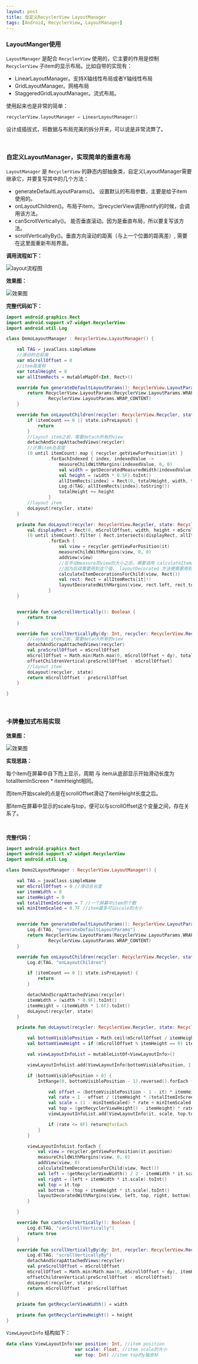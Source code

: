```yaml
---
layout: post
title: 自定义RecyclerView LayoutManager
tags: [Android, RecyclerView, LayoutManager]
---
```




### LayoutManger使用

`LayoutManager` 是配合 `RecyclerView` 使用的，它主要的作用是控制 `RecyclerView` 子item的显示布局。比如自带的实现有：

- LinearLayoutManager。支持X轴线性布局或者Y轴线性布局
- GridLayoutManager。网格布局
- StaggeredGridLayoutManager。流式布局。

使用起来也是非常的简单：

```kotlin
recyclerView.layoutManager = LinearLayoutManager()
```

设计成插拔式，将数据与布局完美的拆分开来，可以说是非常流弊了。

<br />



### 自定义LayoutManager，实现简单的垂直布局

`LayoutManager` 是 `RecyclerView` 的静态内部抽象类，自定义LayoutManager需要继承它，并要复写其中的几个方法：

- generateDefaultLayoutParams()。 设置默认的布局参数，主要是给子item使用的。
- onLayoutChildren()。布局子item，当recyclerView调用notify的时候，会调用该方法。
- canScrollVertically()。 能否垂直滚动。因为是垂直布局，所以要复写该方法。
- scrollVerticallyBy()。垂直方向滚动的距离（与上一个位置的距离差）, 需要在这里面重新布局界面。

**调用流程如下：**

![layout流程图]({{site.baseurl}}/assets/img/pexels/LayoutManager.png)

**效果图：**

![效果图]({{site.baseurl}}/assets/img/pexels/layoutmanager_vertical.png)

**完整代码如下：**

```kotlin
import android.graphics.Rect
import android.support.v7.widget.RecyclerView
import android.util.Log

class DemoLayoutManager : RecyclerView.LayoutManager() {

    val TAG = javaClass.simpleName
    //滑动的总距离
    var mScrollOffset = 0 
    //item高度和
    var totalHeight = 0 
    var allItemRects = mutableMapOf<Int, Rect>()

    override fun generateDefaultLayoutParams(): RecyclerView.LayoutParams {
        return RecyclerView.LayoutParams(RecyclerView.LayoutParams.WRAP_CONTENT,
                RecyclerView.LayoutParams.WRAP_CONTENT)
    }

    override fun onLayoutChildren(recycler: RecyclerView.Recycler, state: RecyclerView.State) {
        if (itemCount == 0 || state.isPreLayout) {
            return
        }
		//layout item之前，需要detach所有的view
        detachAndScrapAttachedViews(recycler)
        //计算item总高度
        (0 until itemCount).map { recycler.getViewForPosition(it) }
                .forEachIndexed { index, indexedValue ->
                    measureChildWithMargins(indexedValue, 0, 0)
                    val width = getDecoratedMeasuredWidth(indexedValue)
                    val height = (width * 0.5F).toInt()
                    allItemRects[index] = Rect(0, totalHeight, width, totalHeight + height)
                    Log.d(TAG, allItemRects[index].toString())
                    totalHeight += height
                }
        //layout item
        doLayout(recycler, state)
    }

    private fun doLayout(recycler: RecyclerView.Recycler, state: RecyclerView.State) {
        val displayRect = Rect(0, mScrollOffset, width, height + mScrollOffset)
        (0 until itemCount).filter { Rect.intersects(displayRect, allItemRects[it]) }
                .forEach {
                    val view = recycler.getViewForPosition(it)
                    measureChildWithMargins(view, 0, 0)
                    addView(view)
                    //在手动measure完view的大小之后，需要调用 calculateItemDecorationsForChild ，计算出item decorator的大小，并保存在lp.mDecorInsets中
                    //因为后续需要用到这个值， layoutDecorated 方法便需要用到
                    calculateItemDecorationsForChild(view, Rect())
                    val rect: Rect = allItemRects[it]!!
                    layoutDecoratedWithMargins(view, rect.left, rect.top - mScrollOffset, rect.right,rect.bottom - mScrollOffset)
                }
    }


    override fun canScrollVertically(): Boolean {
        return true
    }

    override fun scrollVerticallyBy(dy: Int, recycler: RecyclerView.Recycler, state: RecyclerView.State): Int {
        //layout item之前，需要detach所有的view
        detachAndScrapAttachedViews(recycler)
        val preScrollOffset = mScrollOffset
        mScrollOffset = Math.min(Math.max(0, mScrollOffset + dy), totalHeight - height)
        offsetChildrenVertical(preScrollOffset - mScrollOffset)
        //layout item
        doLayout(recycler, state)
        return mScrollOffset - preScrollOffset
    }

}
```

<br />



### 卡牌叠加式布局实现

**效果图：**

![效果图]({{site.baseurl}}/assets/img/pexels/layoutmanager_card.png)

**实现思路：**

每个item在屏幕中自下而上显示，周期 与 item从底部显示开始滑动长度为 totalItemInScreen * itemHeight相同。

而item开始scale的点是在scrollOffset滑动了itemHeight长度之后。

那item在屏幕中显示的scale与top，便可以与scrollOffset这个变量之间，存在关系了。

<br >



**完整代码：**

```kotlin
import android.graphics.Rect
import android.support.v7.widget.RecyclerView
import android.util.Log

class Demo2LayoutManager : RecyclerView.LayoutManager() {

    val TAG = javaClass.simpleName
    var mScrollOffset = 0 //滑动总长度
    var itemWidth = 0
    var itemHeight = 0
    val totalItemInScreen = 7 //一个屏幕中item的个数
    val minItemScaled = 0.7F //item最多可以scale的大小


    override fun generateDefaultLayoutParams(): RecyclerView.LayoutParams {
        Log.d(TAG, "generateDefaultLayoutParams")
        return RecyclerView.LayoutParams(RecyclerView.LayoutParams.WRAP_CONTENT,
                RecyclerView.LayoutParams.WRAP_CONTENT)
    }

    override fun onLayoutChildren(recycler: RecyclerView.Recycler, state: RecyclerView.State) {
        Log.d(TAG, "onLayoutChildren")

        if (itemCount == 0 || state.isPreLayout) {
            return
        }

        detachAndScrapAttachedViews(recycler)
        itemWidth = (width * 0.9F).toInt()
        itemHeight = (itemWidth * 1.6F).toInt()
        doLayout(recycler, state)
    }

    private fun doLayout(recycler: RecyclerView.Recycler, state: RecyclerView.State) {

        val bottomVisiblePosition = Math.ceil(mScrollOffset / itemHeight.toDouble()).toInt()
        val bottomViewHeight = if (mScrollOffset % itemHeight == 0) itemHeight else mScrollOffset % itemHeight

        val viewLayoutInfoList = mutableListOf<ViewLayoutInfo>()

        viewLayoutInfoList.add(ViewLayoutInfo(bottomVisiblePosition, 1.0F, getRecyclerViewHeight() - bottomViewHeight))

        if (bottomVisiblePosition > 0) {
            IntRange(0, bottomVisiblePosition - 1).reversed().forEach {

                val offset = (bottomVisiblePosition - 1 - it) * itemHeight + bottomViewHeight
                val rate = 1 - offset / (itemHeight * (totalItemInScreen - 1F))
                val scale = (1 - minItemScaled) * rate + minItemScaled
                val top = (getRecyclerViewHeight() - itemHeight) * rate * rate
                viewLayoutInfoList.add(ViewLayoutInfo(it, scale, top.toInt()))

                if (rate <= 0F) return@forEach
            }
        }

        viewLayoutInfoList.forEach {
            val view = recycler.getViewForPosition(it.position)
            measureChildWithMargins(view, 0, 0)
            addView(view, 0)
            calculateItemDecorationsForChild(view, Rect())
            val left = (getRecyclerViewWidth() / 2 - itemWidth * it.scale / 2).toInt()
            val right = (left + itemWidth * it.scale).toInt()
            val top = it.top
            val bottom = (top + itemHeight * it.scale).toInt()
            layoutDecoratedWithMargins(view, left, top, right, bottom)
        }

    }

    override fun canScrollVertically(): Boolean {
        Log.d(TAG, "canScrollVertically")
        return true
    }

    override fun scrollVerticallyBy(dy: Int, recycler: RecyclerView.Recycler, state: RecyclerView.State): Int {
        Log.d(TAG, "scrollVerticallyBy")
        detachAndScrapAttachedViews(recycler)
        val preScrollOffset = mScrollOffset
        mScrollOffset = Math.min(Math.max(0, mScrollOffset + dy), itemHeight * (itemCount - 1))
        offsetChildrenVertical(preScrollOffset - mScrollOffset)
        doLayout(recycler, state)
        return mScrollOffset - preScrollOffset
    }

    private fun getRecyclerViewWidth() = width

    private fun getRecyclerViewHeight() = height
}
```

`ViewLayoutInfo` 结构如下：

```kotlin
data class ViewLayoutInfo(var position: Int, //item position
                          var scale: Float, //item scale的大小
                          var top: Int) //item top的y轴坐标
```

